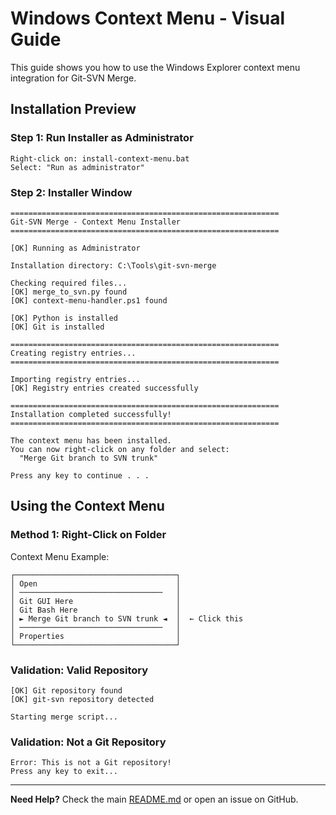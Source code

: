 # Windows Context Menu - Visual Guide

This guide shows you how to use the Windows Explorer context menu integration for Git-SVN Merge.

## Installation Preview

### Step 1: Run Installer as Administrator

```
Right-click on: install-context-menu.bat
Select: "Run as administrator"
```

### Step 2: Installer Window

```
============================================================
Git-SVN Merge - Context Menu Installer
============================================================

[OK] Running as Administrator

Installation directory: C:\Tools\git-svn-merge

Checking required files...
[OK] merge_to_svn.py found
[OK] context-menu-handler.ps1 found

[OK] Python is installed
[OK] Git is installed

============================================================
Creating registry entries...
============================================================

Importing registry entries...
[OK] Registry entries created successfully

============================================================
Installation completed successfully!
============================================================

The context menu has been installed.
You can now right-click on any folder and select:
  "Merge Git branch to SVN trunk"

Press any key to continue . . .
```

## Using the Context Menu

### Method 1: Right-Click on Folder

Context Menu Example:
```
┌────────────────────────────────────┐
│ Open                               │
│ ────────────────────────────────   │
│ Git GUI Here                       │
│ Git Bash Here                      │
│ ► Merge Git branch to SVN trunk ◄  │  ← Click this
│ ────────────────────────────────   │
│ Properties                         │
└────────────────────────────────────┘
```

### Validation: Valid Repository

```
[OK] Git repository found
[OK] git-svn repository detected

Starting merge script...
```

### Validation: Not a Git Repository

```
Error: This is not a Git repository!
Press any key to exit...
```

---

**Need Help?** Check the main [README.md](README.md) or open an issue on GitHub.
